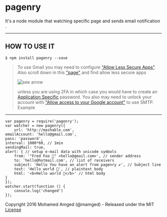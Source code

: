 pagenry
============

It's a node module that watching specific page and sends email notification .


----------


HOW TO USE IT
---------------

    $ npm install pagenry --save

> To use Gmail you may need to configure ["Allow Less Secure Apps"](https://www.google.com/settings/security/lesssecureapps) 
> Also scroll down in this ["page"](https://www.google.com/settings/security/lesssecureapps) and find allow less secure apps
> 
> ![see arrow](http://i.imgur.com/WWJRY4P.png)
>
>
>  unless you are using 2FA in which case you would have to create an [Application Specific](https://security.google.com/settings/security/apppasswords) password. You also may need to unlock your account with ["Allow access to your Google account"](https://accounts.google.com/DisplayUnlockCaptcha) to use SMTP.
Example
---------------

    var pagenry = require('pagenry');
    var watcher = new pagenry({
        url: 'http://mashable.com',
    emailAccount: 'hello@gmail.com',
    pass: 'password',
    interval: 1000*60, // 1min
    sendingMail: true,
    alert: { // setup e-mail data with unicode symbols
        from: '"Fred Foo 👥" <hello@gmail.com>', // sender address
        to: 'hello@hotmail.com', // list of receivers
        subject: 'Hello You have an alert from pagenry ✔', // Subject line
        text: 'Hello world 🐴', // plaintext body
        html: '<b>Hello world 🐴</b>' // html body
    }
    });
    watcher.start(function () {
        console.log('changed')
    });

Copyright 2016 Mohamed Amged (@mamged) - Released under the MIT [License](LICENSE)
